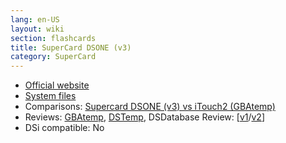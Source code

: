 ```yaml
---
lang: en-US
layout: wiki
section: flashcards
title: SuperCard DSONE (v3)
category: SuperCard
---
```


- [Official website](http://eng.supercard.sc/)
- [System files](https://github.com/DS-Homebrew/Flashcard-Firmware-Archive/blob/master/23501-DSONE%20SDHC%20Evolution%20V1.0%20eng%20sp6.rar?raw=true)
- Comparisons: [Supercard DSONE (v3) vs iTouch2 (GBAtemp)](https://gbatemp.net/threads/itouch2-vs-supercard-dsonei-review.165422/)
- Reviews: [GBAtemp](https://gbatemp.net/threads/supercard-ds-one-v3.88932/), [DSTemp](https://gbatemp.net/threads/my-supercard-ds-one-v3-review.98140/#post-1309500), DSDatabase Review: \[[v1](http://dsdatabase.org/showthread.php/565-Supercard-DS-ONE-V1)/[v2](http://dsdatabase.org/showthread.php/556-Supercard-DS-ONE-V2)]
- DSi compatible: No
